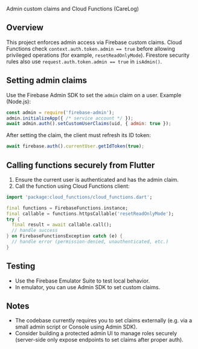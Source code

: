 Admin custom claims and Cloud Functions (CareLog)

Overview
--------
This project enforces admin access via Firebase custom claims. Cloud Functions check `context.auth.token.admin == true` before allowing privileged operations (for example, `resetReadOnlyMode`). Firestore security rules also use `request.auth.token.admin == true` in `isAdmin()`.

Setting admin claims
--------------------
Use the Firebase Admin SDK to set the `admin` claim on a user. Example (Node.js):

```js
const admin = require('firebase-admin');
admin.initializeApp({ /* service account */ });
await admin.auth().setCustomUserClaims(uid, { admin: true });
```

After setting the claim, the client must refresh its ID token:

```js
await firebase.auth().currentUser.getIdToken(true);
```

Calling functions securely from Flutter
--------------------------------------
1. Ensure the current user is authenticated and has the admin claim.
2. Call the function using Cloud Functions client:

```dart
import 'package:cloud_functions/cloud_functions.dart';

final functions = FirebaseFunctions.instance;
final callable = functions.httpsCallable('resetReadOnlyMode');
try {
  final result = await callable.call();
  // handle success
} on FirebaseFunctionsException catch (e) {
  // handle error (permission-denied, unauthenticated, etc.)
}
```

Testing
-------
- Use the Firebase Emulator Suite to test local behavior.
- In emulator, you can use Admin SDK to set custom claims.

Notes
-----
- The codebase currently requires you to set claims externally (e.g. via a small admin script or Console using Admin SDK).
- Consider building a protected admin UI to manage roles securely (server-side only expose endpoints to set claims after proper auth).
